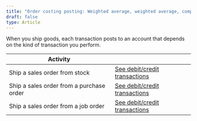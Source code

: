 ```yaml
---
title: "Order costing posting: Weighted average, weighted average, component or Shipping"
draft: false
type: Article
---
```


When you ship goods, each transaction posts to an account that depends on the kind of transaction you perform.

| Activity                                 |                                                                                                                                  |
|------------------------------------------|----------------------------------------------------------------------------------------------------------------------------------|
| Ship a sales order from stock            | [See debit/credit transactions](ship-a-sales-order-from-stock-weighted-average-weighted-average-component-shipping.md)            |
| Ship a sales order from a purchase order | [See debit/credit transactions](ship-a-sales-order-from-a-purchase-order-weighted-average-weighted-average-component-shipping.md) |
| Ship a sales order from a job order      | [See debit/credit transactions](ship-a-sales-order-from-a-job-order-weighted-average-weighted-average-component-shipping.md)      |